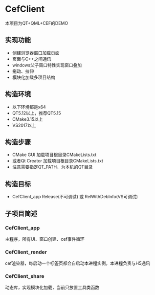 # CefClient
本项目为QT+QML+CEF的DEMO

## 实现功能
- 创建浏览器窗口加载页面
- 页面与C++之间通讯
- windows父子窗口特性实现窗口叠加
- 拖动、拉伸
- 模块化加载多项目结构

## 构造环境
- 以下环境都是x64
- QT5.12以上，推荐QT5.15
- CMake3.15以上
- VS2017以上

## 构造步骤
- CMake GUI 加载项目根目录CMakeLists.txt
- 或者Qt Creator 加载项目根目录CMakeLists.txt
- 注意需要指定QT_PATH，为本机的QT目录

## 构造目标
- CefClient_app  Release(不可调试) 或  RelWithDebInfo(VS可调试)

## 子项目简述
### CefClient_app
主程序，所有UI、窗口创建、cef事件循环
### CefClient_render
cef渲染器，每启动一个标签页都会自启动本进程实例，本进程负责与H5通讯
### CefClient_share
动态库，实现模块化加载，当前只放置工具类函数